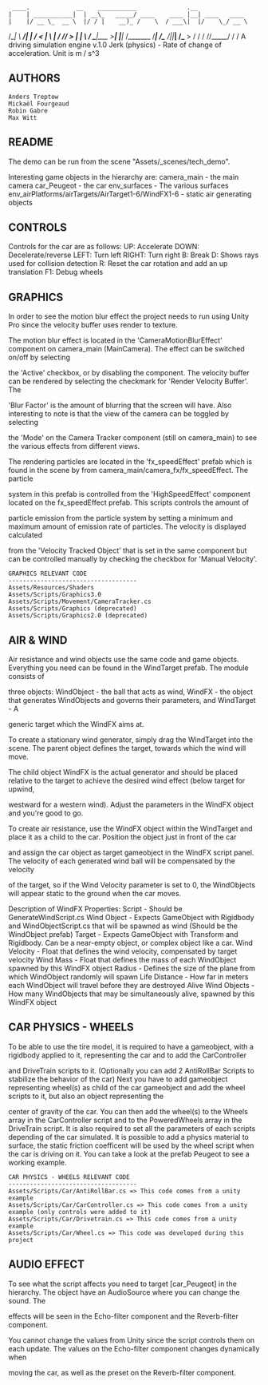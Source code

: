      ____.             __    ___________              .__               
    |    | ___________|  | __\_   _____/ ____    ____ |__| ____   ____  
    |    |/ __ \_  __ \  |/ / |    __)_ /    \  / ___\|  |/    \_/ __ \ 
/\__|    \  ___/|  | \/    <  |        \   |  \/ /_/  >  |   |  \  ___/ 
\________|\___  >__|  |__|_ \/_______  /___|  /\___  /|__|___|  /\___  >
              \/           \/        \/     \//_____/         \/     \/ 
A driving simulation engine v.1.0
Jerk (physics) - Rate of change of acceleration. Unit is m / s^3

AUTHORS
------------------------------------
    Anders Treptow
    Mickaël Fourgeaud
    Robin Gabre
    Max Witt


README
------------------------------------
The demo can be run from the scene "Assets/_scenes/tech_demo". 

Interesting game objects in the hierarchy are:
	camera_main 						- the main camera
	car_Peugeot 						- the car
	env_surfaces 						- The various surfaces
	env_airPlatforms/airTargets/AirTarget1-6/WindFX1-6 	- static air generating objects

CONTROLS
------------------------------------
   Controls for the car are as follows:
	UP:	Accelerate
	DOWN:   Decelerate/reverse
	LEFT:   Turn left
	RIGHT:  Turn right
	B:   	Break
	D: 	Shows rays used for collision detection
	R:	Reset the car rotation and add an up translation
	F1:   	Debug wheels


GRAPHICS
------------------------------------
In order to see the motion blur effect the project needs to run using Unity Pro since the velocity buffer uses render to texture.

The motion blur effect is located in the 'CameraMotionBlurEffect' component on camera_main (MainCamera). The effect can be switched on/off by selecting 
the 'Active' checkbox, or by disabling the component. The velocity buffer can be rendered by selecting the checkmark for 'Render Velocity Buffer'. The 
'Blur Factor' is the amount of blurring that the screen will have. Also interesting to note is that the view of the camera can be toggled by selecting 
the 'Mode' on the Camera Tracker component (still on camera_main) to see the various effects from different views.

The rendering particles are located in the 'fx_speedEffect' prefab which is found in the scene by from camera_main/camera_fx/fx_speedEffect. The particle 
system in this prefab is controlled from the 'HighSpeedEffect' component located on the fx_speedEffect prefab. This scripts controls the amount of 
particle emission from the particle system by setting a minimum  and maximum amount of emission rate of particles. The velocity is displayed calculated 
from the 'Velocity Tracked Object' that is set in the same component but can be controlled manually by checking the checkbox for 'Manual Velocity'.

	GRAPHICS RELEVANT CODE
	------------------------------------
	Assets/Resources/Shaders
	Assets/Scripts/Graphics3.0
	Assets/Scripts/Movement/CameraTracker.cs
	Assets/Scripts/Graphics (deprecated)
	Assets/Scripts/Graphics2.0 (deprecated)


AIR & WIND
------------------------------------
Air resistance and wind objects use the same code and game objects. Everything you need can be found in the WindTarget prefab. The module consists of 
three objects: WindObject - the ball that acts as wind, WindFX - the object that generates WindObjects and governs their parameters, and WindTarget - A 
generic target which the WindFX aims at.

To create a stationary wind generator, simply drag the WindTarget into the scene. The parent object defines the target, towards which the wind will move. 
The child object WindFX is the actual generator and should be placed relative to the target to achieve the desired wind effect (below target for upwind, 
westward for a western wind). Adjust the parameters in the WindFX object and you're good to go. 

To create air resistance, use the WindFX object within the WindTarget and place it as a child to the car. Position the object just in front of the car 
and assign the car object as target gameobject in the WindFX script panel. The velocity of each generated wind ball will be compensated by the velocity 
of the target, so if the Wind Velocity parameter is set to 0, the WindObjects will appear static to the ground when the car moves.

Description of WindFX Properties:
  Script - Should be GenerateWindScript.cs
  Wind Object - Expects GameObject with Rigidbody and WindObjectScript.cs that will be spawned as wind (Should be the WindObject prefab)
  Target - Expects GameObject with Transform and Rigidbody. Can be a near-empty object, or complex object like a car.
  Wind Velocity - Float that defines the wind velocity, compensated by target velocity
  Wind Mass - Float that defines the mass of each WindObject spawned by this WindFX object
  Radius - Defines the size of the plane from which WindObject randomly will spawn
  Life Distance - How far in meters each WindObject will travel before they are destroyed
  Alive Wind Objects - How many WindObjects that may be simultaneously alive, spawned by this WindFX object


CAR PHYSICS - WHEELS
------------------------------------
To be able to use the tire model, it is required to have a gameobject, with a rigidbody applied to it, representing the car and to add the CarController 
and DriveTrain scripts to it. (Optionally you can add 2 AntiRollBar Scripts to stabilize the behavior of the car)
Next you have to add gameobject representing wheel(s) as child of the car gameobject and add the wheel scripts to it, but also an object representing the 
center of gravity of the car.
You can then add the wheel(s) to the Wheels array in the CarController script and to the PoweredWheels array in the DriveTrain script. 
It is also required to set all the parameters of each scripts depending of the car simulated.
It is possible to add a physics material to surface, the static friction coefficent will be used by the wheel script when the car is driving on it. 
You can take a look at the prefab Peugeot to see a working example.

	CAR PHYSICS - WHEELS RELEVANT CODE
	------------------------------------
	Assets/Scripts/Car/AntiRollBar.cs => This code comes from a unity example
	Assets/Scripts/Car/CarController.cs => This code comes from a unity example (only controls were added to it)
	Assets/Scripts/Car/Drivetrain.cs => This code comes from a unity example
	Assets/Scripts/Car/Wheel.cs => This code was developed during this project

AUDIO EFFECT
------------------------------------
To see what the script affects you need to target [car_Peugeot] in the hierarchy. The object have an AudioSource where you can change the sound. The 
effects will be seen in the Echo-filter component and the Reverb-filter component.

You cannot change the values from Unity since the script controls them on each update. The values on the Echo-filter component changes dynamically when 
moving the car, as well as the preset on the Reverb-filter component.
	

